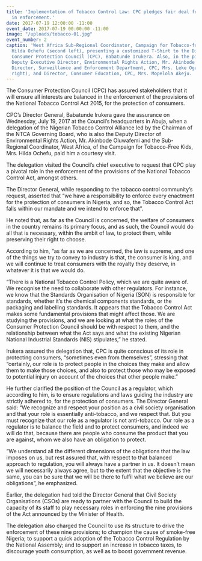 ```yaml
---
title: 'Implementation of Tobacco Control Law: CPC pledges fair deal for all stakeholders
  in enforcement.'
date: 2017-07-19 12:00:00 -11:00
event_date: 2017-07-19 00:00:00 -11:00
image: "/uploads/tobacco-01.jpg"
event_number: 2
caption: 'West Africa Sub-Regional Coordinator, Campaign for Tobacco-free Kids, Mrs.
  Hilda Ochefu (second left), presenting a customized T-Shirt to the Director General
  Consumer Protection Council (CPC), Babatunde Irukera. Also, in the picture are,
  Deputy Executive Director, Environmental Rights Action, Mr. Akinbode Oluwafemi (left),
  Director, Surveillance and Enforcement Department, CPC, Mrs. Leke Ogundipe (second
  right), and Director, Consumer Education, CPC, Mrs. Mopelola Akeju.    '
---
```


The Consumer Protection Council (CPC) has assured stakeholders that it will ensure all interests are balanced in the enforcement of the provisions of the National Tobacco Control Act 2015, for the protection of consumers.

CPC’s Director General, Babatunde Irukera gave the assurance on Wednesday, July 19, 2017 at the Council’s headquarters in Abuja, when a delegation of the Nigerian Tobacco Control Alliance led by the Chairman of the NTCA Governing Board, who is also the Deputy Director of Environmental Rights Action, Mr. Akinbode Oluwafemi and the Sub- Regional Coordinator, West Africa, of the Campaign for Tobacco-Free Kids, Mrs. Hilda Ochefu, paid him a courtesy visit.

The delegation visited the Council’s chief executive to request that CPC play a pivotal role in the enforcement of the provisions of the National Tobacco Control Act, amongst others.

The Director General, while responding to the tobacco control community’s request, asserted that “we have a responsibility to enforce every enactment for the protection of consumers in Nigeria, and so, the Tobacco Control Act falls within our mandate and we intend to enforce that”.

He noted that, as far as the Council is concerned, the welfare of consumers in the country remains its primary focus, and as such, the Council would do all that is necessary, within the ambit of law, to protect them, while preserving their right to choose.

According to him, “as far as we are concerned, the law is supreme, and one of the things we try to convey to industry is that, the consumer is king, and we will continue to treat consumers with the royalty they deserve, in whatever it is that we would do.

“There is a National Tobacco Control Policy, which we are quite aware of. We recognise the need to collaborate with other regulators. For instance, we know that the Standards Organisation of Nigeria (SON) is responsible for standards, whether it’s the chemical components standards, or the packaging and labelling standards. It appears that the Tobacco Control Act makes some fundamental provisions that might affect those. We are studying the provisions, and we are looking at what the roles of the Consumer Protection Council should be with respect to them, and the relationship between what the Act says and what the existing Nigerian National Industrial Standards (NIS) stipulates,” he stated.

Irukera assured the delegation that, CPC is quite conscious of its role in protecting consumers, “sometimes even from themselves”, stressing that “certainly, our role is to protect people in the choices they make and allow them to make those choices, and also to protect those who may be exposed to potential injury on account of the choices that other people make.”

He further clarified the position of the Council as a regulator, which according to him, is to ensure regulations and laws guiding the industry are strictly adhered to, for the protection of consumers. The Director General said: “We recognize and respect your position as a civil society organisation and that your role is essentially anti-tobacco, and we respect that. But you must recognize that our role as a regulator is not anti-tobacco. Our role as a regulator is to balance the field and to protect consumers, and indeed we will do that, because there are people who consume the product that you are against, whom we also have an obligation to protect.

“We understand all the different dimensions of the obligations that the law imposes on us, but rest assured that, with respect to that balanced approach to regulation, you will always have a partner in us. It doesn’t mean we will necessarily always agree, but to the extent that the objective is the same, you can be sure that we will be there to fulfil what we believe are our obligations”, he emphasized.

Earlier, the delegation had told the Director General that Civil Society Organisations (CSOs) are ready to partner with the Council to build the capacity of its staff to play necessary roles in enforcing the nine provisions of the Act announced by the Minister of Health.

The delegation also charged the Council to use its structure to drive the enforcement of these nine provisions; to champion the cause of smoke-free Nigeria; to support a quick adoption of the Tobacco Control Regulation by the National Assembly; and to support an increase in tobacco taxes, to discourage youth consumption, as well as to boost government revenue.